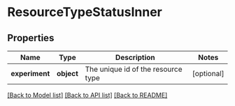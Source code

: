 # ResourceTypeStatusInner

## Properties
Name | Type | Description | Notes
------------ | ------------- | ------------- | -------------
**experiment** | **object** | The unique id of the resource type | [optional] 

[[Back to Model list]](../README.md#documentation-for-models) [[Back to API list]](../README.md#documentation-for-api-endpoints) [[Back to README]](../README.md)

